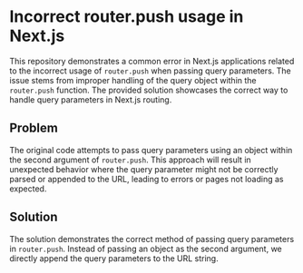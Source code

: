 # Incorrect router.push usage in Next.js
This repository demonstrates a common error in Next.js applications related to the incorrect usage of `router.push` when passing query parameters. The issue stems from improper handling of the query object within the `router.push` function. The provided solution showcases the correct way to handle query parameters in Next.js routing.

## Problem
The original code attempts to pass query parameters using an object within the second argument of `router.push`. This approach will result in unexpected behavior where the query parameter might not be correctly parsed or appended to the URL, leading to errors or pages not loading as expected.

## Solution
The solution demonstrates the correct method of passing query parameters in `router.push`. Instead of passing an object as the second argument, we directly append the query parameters to the URL string.